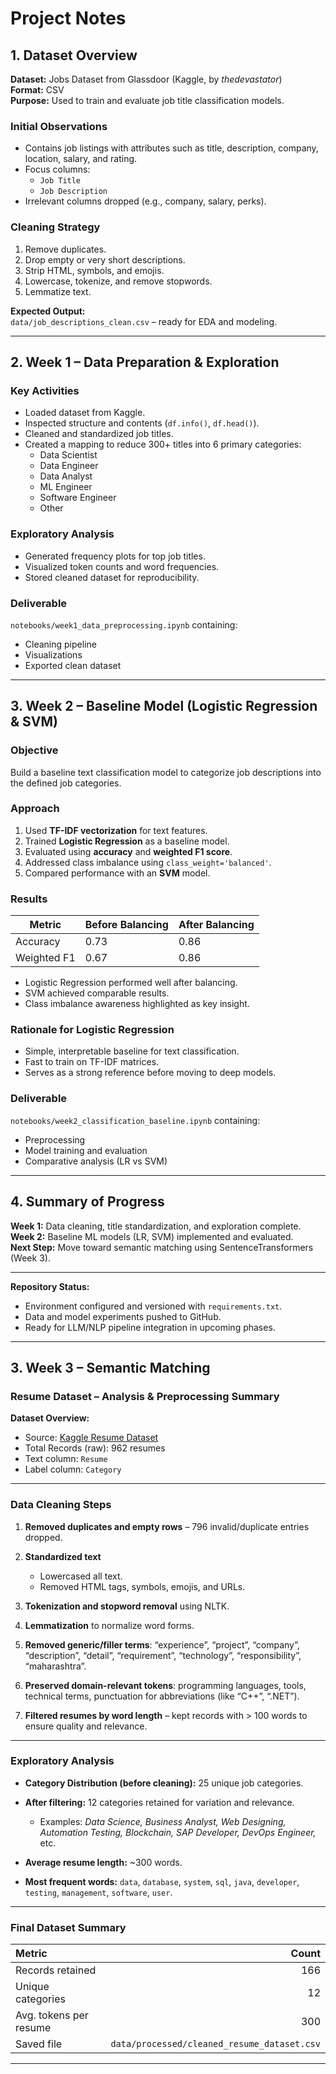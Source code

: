 # Project Notes

## 1. Dataset Overview

**Dataset:** Jobs Dataset from Glassdoor (Kaggle, by *thedevastator*)  
**Format:** CSV  
**Purpose:** Used to train and evaluate job title classification models.

### Initial Observations
- Contains job listings with attributes such as title, description, company, location, salary, and rating.
- Focus columns:
  - `Job Title`
  - `Job Description`
- Irrelevant columns dropped (e.g., company, salary, perks).

### Cleaning Strategy
1. Remove duplicates.
2. Drop empty or very short descriptions.
3. Strip HTML, symbols, and emojis.
4. Lowercase, tokenize, and remove stopwords.
5. Lemmatize text.

**Expected Output:**  
`data/job_descriptions_clean.csv` – ready for EDA and modeling.

---

## 2. Week 1 – Data Preparation & Exploration

### Key Activities
- Loaded dataset from Kaggle.
- Inspected structure and contents (`df.info()`, `df.head()`).
- Cleaned and standardized job titles.
- Created a mapping to reduce 300+ titles into 6 primary categories:
  - Data Scientist  
  - Data Engineer  
  - Data Analyst  
  - ML Engineer  
  - Software Engineer  
  - Other

### Exploratory Analysis
- Generated frequency plots for top job titles.
- Visualized token counts and word frequencies.
- Stored cleaned dataset for reproducibility.

### Deliverable
`notebooks/week1_data_preprocessing.ipynb` containing:
- Cleaning pipeline
- Visualizations
- Exported clean dataset

---

## 3. Week 2 – Baseline Model (Logistic Regression & SVM)

### Objective
Build a baseline text classification model to categorize job descriptions into the defined job categories.

### Approach
1. Used **TF-IDF vectorization** for text features.  
2. Trained **Logistic Regression** as a baseline model.  
3. Evaluated using **accuracy** and **weighted F1 score**.  
4. Addressed class imbalance using `class_weight='balanced'`.  
5. Compared performance with an **SVM** model.

### Results

| Metric | Before Balancing | After Balancing |
|---------|------------------|-----------------|
| Accuracy | 0.73 | 0.86 |
| Weighted F1 | 0.67 | 0.86 |

- Logistic Regression performed well after balancing.
- SVM achieved comparable results.
- Class imbalance awareness highlighted as key insight.

### Rationale for Logistic Regression
- Simple, interpretable baseline for text classification.
- Fast to train on TF-IDF matrices.
- Serves as a strong reference before moving to deep models.

### Deliverable
`notebooks/week2_classification_baseline.ipynb` containing:
- Preprocessing
- Model training and evaluation
- Comparative analysis (LR vs SVM)

---

## 4. Summary of Progress
**Week 1:** Data cleaning, title standardization, and exploration complete.  
**Week 2:** Baseline ML models (LR, SVM) implemented and evaluated.  
**Next Step:** Move toward semantic matching using SentenceTransformers (Week 3).

---

**Repository Status:**  
- Environment configured and versioned with `requirements.txt`.  
- Data and model experiments pushed to GitHub.  
- Ready for LLM/NLP pipeline integration in upcoming phases.

---

## 3. Week 3 – Semantic Matching

### Resume Dataset – Analysis & Preprocessing Summary

**Dataset Overview:**

* Source: [Kaggle Resume Dataset](https://www.kaggle.com/datasets/gauravduttakiit/resume-dataset)
* Total Records (raw): 962 resumes
* Text column: `Resume`
* Label column: `Category`

---

### Data Cleaning Steps

1. **Removed duplicates and empty rows** – 796 invalid/duplicate entries dropped.
2. **Standardized text**

   * Lowercased all text.
   * Removed HTML tags, symbols, emojis, and URLs.
3. **Tokenization and stopword removal** using NLTK.
4. **Lemmatization** to normalize word forms.
5. **Removed generic/filler terms**: “experience”, “project”, “company”, “description”, “detail”, “requirement”, “technology”, “responsibility”, “maharashtra”.
6. **Preserved domain-relevant tokens**: programming languages, tools, technical terms, punctuation for abbreviations (like “C++”, “.NET”).
7. **Filtered resumes by word length** – kept records with > 100 words to ensure quality and relevance.

---

### Exploratory Analysis

* **Category Distribution (before cleaning):** 25 unique job categories.
* **After filtering:** 12 categories retained for variation and relevance.

  * Examples: *Data Science, Business Analyst, Web Designing, Automation Testing, Blockchain, SAP Developer, DevOps Engineer,* etc.
* **Average resume length:** ~300 words.
* **Most frequent words:** `data`, `database`, `system`, `sql`, `java`, `developer`, `testing`, `management`, `software`, `user`.

---

### Final Dataset Summary

| Metric                 |                                       Count |
| :--------------------- | ------------------------------------------: |
| Records retained       |                                         166 |
| Unique categories      |                                          12 |
| Avg. tokens per resume |                                         300 |
| Saved file             | `data/processed/cleaned_resume_dataset.csv` |

---
